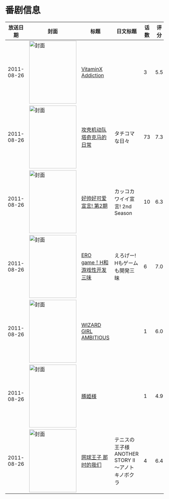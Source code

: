 # 番剧信息

|放送日期|封面|标题|日文标题|话数|评分|评分人数|
|---|---|---|---|---|---|---|
|2011-08-26|<img src="https://lain.bgm.tv/pic/cover/c/c8/f5/10845_wExce.jpg" alt="封面" style="width:150px;height:200px;object-fit:cover;">|[VitaminX Addiction](https://bangumi.tv/subject/10845)||3|5.5|12人评分|
|2011-08-26|<img src="https://lain.bgm.tv/pic/cover/c/6a/9a/19446_JJw4m.jpg" alt="封面" style="width:150px;height:200px;object-fit:cover;">|[攻壳机动队 塔奇克马的日常](https://bangumi.tv/subject/19446)|タチコマな日々|73|7.3|907人评分|
|2011-08-26|<img src="https://lain.bgm.tv/pic/cover/c/75/b8/20528_kIUIn.jpg" alt="封面" style="width:150px;height:200px;object-fit:cover;">|[好帅好可爱宣言! 第2期](https://bangumi.tv/subject/20528)|カッコカワイイ宣言! 2nd Season|10|6.3|38人评分|
|2011-08-26|<img src="https://bangumi.tv/img/no_icon_subject.png" alt="封面" style="width:150px;height:200px;object-fit:cover;">|[ERO game！H和游戏性开发三味](https://bangumi.tv/subject/23080)|えろげー! Hもゲームも開発三昧|6|7.0|1356人评分|
|2011-08-26|<img src="https://bangumi.tv/img/no_icon_subject.png" alt="封面" style="width:150px;height:200px;object-fit:cover;">|[WIZARD GIRL AMBITIOUS](https://bangumi.tv/subject/38293)||1|6.0|313人评分|
|2011-08-26|<img src="https://bangumi.tv/img/no_icon_subject.png" alt="封面" style="width:150px;height:200px;object-fit:cover;">|[豚姫様](https://bangumi.tv/subject/64549)||1|4.9|94人评分|
|2011-08-26|<img src="https://lain.bgm.tv/pic/cover/c/aa/56/67749_rN9PU.jpg" alt="封面" style="width:150px;height:200px;object-fit:cover;">|[网球王子 那时的我们](https://bangumi.tv/subject/67749)|テニスの王子様 ANOTHER STORY II～アノトキノボクラ|4|6.4|87人评分|
